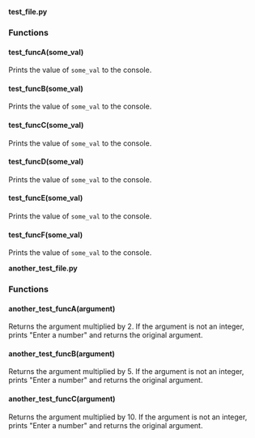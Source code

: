 **test_file.py**

### Functions

#### test_funcA(some_val)

Prints the value of `some_val` to the console.

#### test_funcB(some_val)

Prints the value of `some_val` to the console.

#### test_funcC(some_val)

Prints the value of `some_val` to the console.

#### test_funcD(some_val)

Prints the value of `some_val` to the console.

#### test_funcE(some_val)

Prints the value of `some_val` to the console.

#### test_funcF(some_val)

Prints the value of `some_val` to the console.

**another_test_file.py**

### Functions

#### another_test_funcA(argument)

Returns the argument multiplied by 2. If the argument is not an integer, prints "Enter a number" and returns the original argument.

#### another_test_funcB(argument)

Returns the argument multiplied by 5. If the argument is not an integer, prints "Enter a number" and returns the original argument.

#### another_test_funcC(argument)

Returns the argument multiplied by 10. If the argument is not an integer, prints "Enter a number" and returns the original argument.
